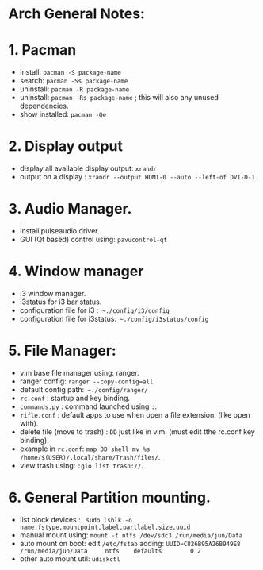 # Arch General Notes:

# 1. Pacman
- install: `pacman -S package-name`
- search: `pacman -Ss package-name`
- uninstall: `pacman -R package-name`
- uninstall: `pacman -Rs package-name` ; this will also any unused dependencies.
- show installed: `pacman -Qe` 

# 2. Display output
- display all available display output: `xrandr`
- output on a display : `xrandr --output HDMI-0 --auto --left-of DVI-D-1`

# 3. Audio Manager.
- install pulseaudio driver.
- GUI (Qt based) control using: `pavucontrol-qt`

# 4. Window manager
- i3 window manager.
- i3status for i3 bar status.
- configuration file for i3 :` ~./config/i3/config`
- configuration file for i3status:` ~./config/i3status/config`

# 5. File Manager:
- vim base file manager using: ranger.
- ranger config: `ranger --copy-config=all`
- default config path:` ~./config/ranger/`
- `rc.conf` : startup and key binding.
- `commands.py` : command launched using `:`.
- `rifle.conf` : default apps to use when open a file extension. (like open with).
- delete file (move to trash) : `DD` just like in vim. (must edit tthe rc.conf key binding).
- example in `rc.conf`: `map DD shell mv %s /home/$(USER)/.local/share/Trash/files/`.
- view trash using: `:gio list trash://`.

# 6. General Partition mounting.
- list block devices : ` sudo lsblk -o name,fstype,mountpoint,label,partlabel,size,uuid`
- manual mount using: `mount -t ntfs /dev/sdc3 /run/media/jun/Data`
- auto mount on boot: edit `/etc/fstab` adding: `UUID=C826B95A26B949E8   /run/media/jun/Data     ntfs    defaults        0 2`
- other auto mount util: `udiskctl` 

